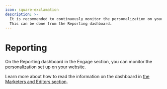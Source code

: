 ```yaml
---
icon: square-exclamation
description: >-
  It is recommended to continuously monitor the personalization on your website.
  This can be done from the Reporting dashboard.
---
```


# Reporting

On the Reporting dashboard in the Engage section, you can monitor the personalization set up on your website.

Learn more about how to read the information on the dashboard in [the Marketers and Editors section](../marketers-and-editors/reporting.md).

